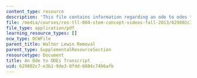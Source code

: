 ```yaml
---
content_type: resource
description: 'This file contains information regarding an ode to odes transcript. '
file: /media/courses/res-tll-004-stem-concept-videos-fall-2013/629802c7e3b19de30fdd6804c7406afb_MITRES_TLL-004F13_AnOdeTo.pdf
file_type: application/pdf
learning_resource_types: []
ocw_type: OCWFile
parent_title: Walter Lewin Removal
parent_type: SupplementalResourceSection
resourcetype: Document
title: An Ode to ODEs Transcript
uid: 629802c7-e3b1-9de3-0fdd-6804c7406afb
---
```

